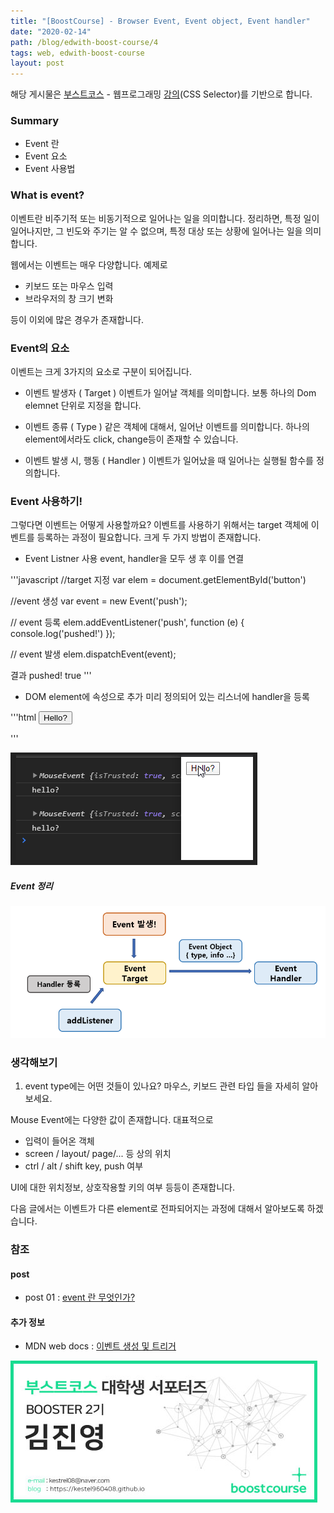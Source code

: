 ```yaml
---
title: "[BoostCourse] - Browser Event, Event object, Event handler"
date: "2020-02-14"
path: /blog/edwith-boost-course/4
tags: web, edwith-boost-course
layout: post
---
```


해당 게시물은 [부스트코스] - 웹프로그래밍 [강의](CSS Selector)를 기반으로 합니다. 

### Summary
 - Event 란
 - Event 요소
 - Event 사용법

### What is event?
 
 이벤트란 비주기적 또는 비동기적으로 일어나는 일을 의미합니다. 정리하면, 특정 일이 일어나지만, 그 빈도와 주기는 알 수 없으며, 특정 대상 또는 상황에 일어나는 일을 의미합니다.

 웹에서는 이벤트는 매우 다양합니다. 예제로

  - 키보드 또는 마우스 입력
  - 브라우저의 창 크기 변화

  등이 이외에 많은 경우가 존재합니다.

### Event의 요소

 이벤트는 크게 3가지의 요소로 구분이 되어집니다.

 - 이벤트 발생자 ( Target )
  이벤트가 일어날 객체를 의미합니다. 보통 하나의 Dom elemnet 단위로 지정을 합니다.

 - 이벤트 종류 ( Type )
  같은 객체에 대해서, 일어난 이벤트를 의미합니다. 하나의 element에서라도 click, change등이 존재할 수 있습니다.

 - 이벤트 발생 시, 행동 ( Handler )
  이벤트가 일어났을 때 일어나는 실행될 함수를 정의합니다.


### Event 사용하기!

 그렇다면 이벤트는 어떻게 사용할까요? 이벤트를 사용하기 위해서는 target 객체에 이벤트를 등록하는 과정이 필요합니다. 크게 두 가지 방법이 존재합니다.
 
  - Event Listner 사용
  event, handler을 모두 생 후 이를 연결

'''javascript
  //target 지정
  var elem = document.getElementById('button')

  //event 생성
  var event = new Event('push');

  // event 등록
  elem.addEventListener('push', function (e) { console.log('pushed!') });

  // event 발생
  elem.dispatchEvent(event);

  결과 
  pushed!
  true
'''

  - DOM element에 속성으로 추가
  미리 정의되어 있는 리스너에 handler을 등록

'''html
  <button id='button'>
    Hello?
  </button>
  <script type="text/javascript">
    //target 지정
    var btn = document.getElementById("button"); 
    //event 지정
    btn.onclick = function(event){
      console.log(event);
      console.log('hello?')
    }
  </script>
'''

![boostCourse-8.png](./boostCourse-8.png)

##### Event 정리

![boostCourse-9.png](./boostCourse-9.png)

### 생각해보기
 1. event type에는 어떤 것들이 있나요? 마우스, 키보드 관련 타입 들을 자세히 알아보세요.

 Mouse Event에는 다양한 값이 존재합니다. 대표적으로

  - 입력이 들어온 객체
  - screen / layout/ page/... 등 상의 위치
  - ctrl / alt / shift key, push 여부

UI에 대한 위치정보, 상호작용할 키의 여부 등등이 존재합니다.

다음 글에서는 이벤트가 다른 element로 전파되어지는 과정에 대해서 알아보도록 하겠습니다.

### 참조

#### post 
 - post 01 : [event 란 무엇인가?](https://webclub.tistory.com/340)

#### 추가 정보
 - MDN web docs : [이벤트 생성 및 트리거](https://developer.mozilla.org/ko/docs/Web/Guide/Events/Creating_and_triggering_events)

![nametech](./edwith-nametech.jpg)

[부스트코스]:(https://www.edwith.org/boostcourse-web) "부스트 코스 메인 페이지"
[강의]:(https://www.edwith.org/boostcourse-web/lecture/16700/) "정리한 페이지"


